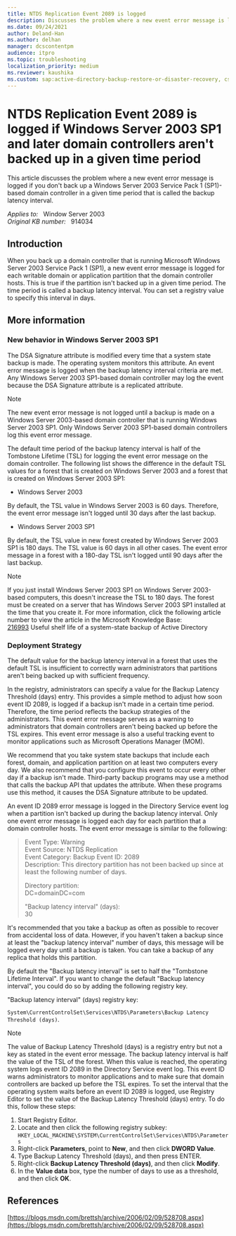 ```yaml
---
title: NTDS Replication Event 2089 is logged
description: Discusses the problem where a new event error message is logged if you don't back up a Windows Server 2003 Service Pack 1 (SP1)-based domain controller in a given time period that is called the backup latency interval.
ms.date: 09/24/2021
author: Deland-Han
ms.author: delhan
manager: dcscontentpm
audience: itpro
ms.topic: troubleshooting
localization_priority: medium
ms.reviewer: kaushika
ms.custom: sap:active-directory-backup-restore-or-disaster-recovery, csstroubleshoot
---
```

# NTDS Replication Event 2089 is logged if Windows Server 2003 SP1 and later domain controllers aren't backed up in a given time period

This article discusses the problem where a new event error message is logged if you don't back up a Windows Server 2003 Service Pack 1 (SP1)-based domain controller in a given time period that is called the backup latency interval.

_Applies to:_ &nbsp; Window Server 2003  
_Original KB number:_ &nbsp; 914034

## Introduction

When you back up a domain controller that is running Microsoft Windows Server 2003 Service Pack 1 (SP1), a new event error message is logged for each writable domain or application partition that the domain controller hosts. This is true if the partition isn't backed up in a given time period. The time period is called a backup latency interval. You can set a registry value to specify this interval in days.

## More information

### New behavior in Windows Server 2003 SP1

The DSA Signature attribute is modified every time that a system state backup is made. The operating system monitors this attribute. An event error message is logged when the backup latency interval criteria are met. Any Windows Server 2003 SP1-based domain controller may log the event because the DSA Signature attribute is a replicated attribute.

> [!NOTE]
> The new event error message is not logged until a backup is made on a Windows Server 2003-based domain controller that is running Windows Server 2003 SP1. Only Windows Server 2003 SP1-based domain controllers log this event error message.

The default time period of the backup latency interval is half of the Tombstone Lifetime (TSL) for logging the event error message on the domain controller. The following list shows the difference in the default TSL values for a forest that is created on Windows Server 2003 and a forest that is created on Windows Server 2003 SP1:  

- Windows Server 2003  

By default, the TSL value in Windows Server 2003 is 60 days. Therefore, the event error message isn't logged until 30 days after the last backup.  

- Windows Server 2003 SP1  

By default, the TSL value in new forest created by Windows Server 2003 SP1 is 180 days. The TSL value is 60 days in all other cases. The event error message in a forest with a 180-day TSL isn't logged until 90 days after the last backup.

> [!NOTE]
> If you just install Windows Server 2003 SP1 on Windows Server 2003-based computers, this doesn't increase the TSL to 180 days. The forest must be created on a server that has Windows Server 2003 SP1 installed at the time that you create it. For more information, click the following article number to view the article in the Microsoft Knowledge Base:  
[216993](https://support.microsoft.com/help/216993) Useful shelf life of a system-state backup of Active Directory  

### Deployment Strategy

The default value for the backup latency interval in a forest that uses the default TSL is insufficient to correctly warn administrators that partitions aren't being backed up with sufficient frequency.

In the registry, administrators can specify a value for the Backup Latency Threshold (days) entry. This provides a simple method to adjust how soon event ID 2089, is logged if a backup isn't made in a certain time period. Therefore, the time period reflects the backup strategies of the administrators. This event error message serves as a warning to administrators that domain controllers aren't being backed up before the TSL expires. This event error message is also a useful tracking event to monitor applications such as Microsoft Operations Manager (MOM).

We recommend that you take system state backups that include each forest, domain, and application partition on at least two computers every day. We also recommend that you configure this event to occur every other day if a backup isn't made. Third-party backup programs may use a method that calls the backup API that updates the attribute. When these programs use this method, it causes the DSA Signature attribute to be updated.

An event ID 2089 error message is logged in the Directory Service event log when a partition isn't backed up during the backup latency interval. Only one event error message is logged each day for each partition that a domain controller hosts. The event error message is similar to the following:

> Event Type: Warning  
Event Source: NTDS Replication  
Event Category: Backup Event ID: 2089  
Description: This directory partition has not been backed up since at least the following number of days.  
>
> Directory partition:  
DC=domainDC=com  
>
> "Backup latency interval" (days):  
30  

It's recommended that you take a backup as often as possible to recover from accidental loss of data. However, if you haven't taken a backup since at least the "backup latency interval" number of days, this message will be logged every day until a backup is taken. You can take a backup of any replica that holds this partition.

By default the "Backup latency interval" is set to half the "Tombstone Lifetime Interval". If you want to change the default "Backup latency interval", you could do so by adding the following registry key.

"Backup latency interval" (days) registry key:

`System\CurrentControlSet\Services\NTDS\Parameters\Backup Latency Threshold (days)`.

> [!NOTE]
> The value of Backup Latency Threshold (days) is a registry entry but not a key as stated in the event error message. The backup latency interval is half the value of the TSL of the forest. When this value is reached, the operating system logs event ID 2089 in the Directory Service event log. This event ID warns administrators to monitor applications and to make sure that domain controllers are backed up before the TSL expires. To set the interval that the operating system waits before an event ID 2089 is logged, use Registry Editor to set the value of the Backup Latency Threshold (days) entry. To do this, follow these steps:  
>
> 1. Start Registry Editor.
> 2. Locate and then click the following registry subkey: `HKEY_LOCAL_MACHINE\SYSTEM\CurrentControlSet\Services\NTDS\Parameters`  
> 3. Right-click **Parameters**, point to **New**, and then click **DWORD Value**.
> 4. Type Backup Latency Threshold (days), and then press ENTER.
> 5. Right-click **Backup Latency Threshold (days)**, and then click **Modify**.
> 6. In the **Value data** box, type the number of days to use as a threshold, and then click **OK**.

## References

[https://blogs.msdn.com/brettsh/archive/2006/02/09/528708.aspx](https://blogs.msdn.com/brettsh/archive/2006/02/09/528708.aspx)
